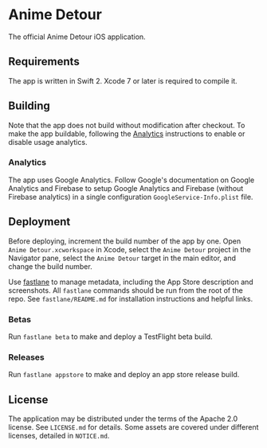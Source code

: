# Anime Detour

The official Anime Detour iOS application.

## Requirements

The app is written in Swift 2. Xcode 7 or later is required to compile it.

## Building

Note that the app does not build without modification after checkout. To make the app buildable, following the [Analytics](#Analytics) instructions to enable or disable usage analytics.

### Analytics

The app uses Google Analytics. Follow Google's documentation on Google Analytics and Firebase to setup Google Analytics and Firebase (without Firebase analytics) in a single configuration `GoogleService-Info.plist` file.

## Deployment

Before deploying, increment the build number of the app by one. Open `Anime Detour.xcworkspace` in Xcode, select the `Anime Detour` project in the Navigator pane, select the `Anime Detour` target in the main editor, and change the build number.

Use [fastlane](https://github.com/fastlane/fastlane) to manage metadata, including the App Store description and screenshots. All `fastlane` commands should be run from the root of the repo. See `fastlane/README.md` for installation instructions and helpful links.

### Betas

Run `fastlane beta` to make and deploy a TestFlight beta build.

### Releases

Run `fastlane appstore` to make and deploy an app store release build.

## License

The application may be distributed under the terms of the Apache 2.0 license. See `LICENSE.md` for details. Some assets are covered under different licenses, detailed in `NOTICE.md`.
